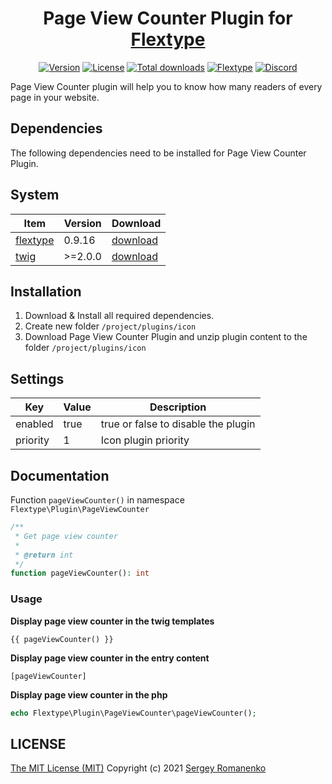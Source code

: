 <h1 align="center">Page View Counter Plugin for <a href="https://flextype.org/">Flextype</a></h1>

<p align="center">
<a href="https://github.com/flextype-plugins/page-view-counter/releases"><img alt="Version" src="https://img.shields.io/github/release/flextype-plugins/icon.svg?label=version&color=black"></a> <a href="https://github.com/flextype-plugins/icon"><img src="https://img.shields.io/badge/license-MIT-blue.svg?color=black" alt="License"></a> <a href="https://github.com/flextype-plugins/icon"><img src="https://img.shields.io/github/downloads/flextype-plugins/page-view-counter/total.svg?color=black" alt="Total downloads"></a> <a href="https://github.com/flextype/flextype"><img src="https://img.shields.io/badge/Flextype-0.9.16-green.svg?color=black" alt="Flextype"></a> <a href=""><img src="https://img.shields.io/discord/423097982498635778.svg?logo=discord&color=black&label=Discord%20Chat" alt="Discord"></a>
</p>

Page View Counter plugin will help you to know how many readers of every page in your website.

## Dependencies

The following dependencies need to be installed for Page View Counter Plugin.

## System

| Item | Version | Download |
|---|---|---|
| [flextype](https://github.com/flextype/flextype) | 0.9.16 | [download](https://github.com/flextype/flextype/releases) |
| [twig](https://github.com/flextype-plugins/twig) | >=2.0.0 | [download](https://github.com/flextype-plugins/twig/releases) |

## Installation

1. Download & Install all required dependencies.
2. Create new folder `/project/plugins/icon`
3. Download Page View Counter Plugin and unzip plugin content to the folder `/project/plugins/icon`

## Settings

| Key | Value | Description |
|---|---|---|
| enabled | true | true or false to disable the plugin |
| priority | 1 | Icon plugin priority |

## Documentation

Function `pageViewCounter()` in namespace `Flextype\Plugin\PageViewCounter`

```php
/**
 * Get page view counter
 *
 * @return int
 */
function pageViewCounter(): int
```

### Usage

**Display page view counter in the twig templates**

```
{{ pageViewCounter() }}
```

**Display page view counter in the entry content**
```
[pageViewCounter]
```

**Display page view counter in the php**

```php
echo Flextype\Plugin\PageViewCounter\pageViewCounter();
```

## LICENSE
[The MIT License (MIT)](https://github.com/flextype-plugins/page-view-counter/blob/master/LICENSE.txt)
Copyright (c) 2021 [Sergey Romanenko](https://github.com/Awilum)
